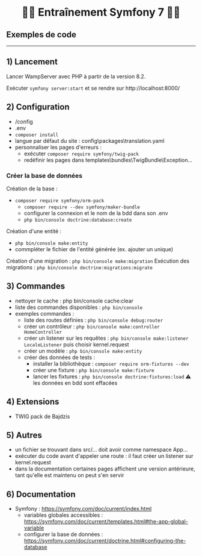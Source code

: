 # <h1 align="center">👨‍💻 Entraînement Symfony 7 👩‍💻</h1>

## Exemples de code

___

## 1) Lancement
Lancer WampServer avec PHP à partir de la version 8.2.    

Exécuter `symfony server:start` et se rendre sur http://localhost:8000/        

## 2) Configuration
- /config
- .env
- `composer install`
- langue par défaut du site : config\packages\translation.yaml
- personnaliser les pages d'erreurs : 
    - exécuter `composer require symfony/twig-pack`
    - redéfinir les pages dans templates\bundles\TwigBundle\Exception\...

### Créer la base de données 
Création de la base :
- `composer require symfony/orm-pack`
    - `composer require --dev symfony/maker-bundle`
    - configurer la connexion et le nom de la bdd dans son .env
    - `php bin/console doctrine:database:create`

Création d'une entité :
- `php bin/console make:entity`
- commpléter le fichier de l'entité générée (ex. ajouter un unique)

Création d'une migration : `php bin/console make:migration`
Exécution des migrations : `php bin/console doctrine:migrations:migrate`

## 3) Commandes
- nettoyer le cache : php bin/console cache:clear
- liste des commandes disponibles : `php bin/console`
- exemples commandes :
    - liste des routes définies : `php bin/console debug:router`
    - créer un contrôleur : `php bin/console make:controller HomeController`
    - créer un listener sur les requêtes : `php bin/console make:listener LocaleListener` puis choisir kernel.request
    - créer un modèle : `php bin/console make:entity`
    - créer des données de tests : 
        - installer la bibliothèque : `composer require orm-fixtures --dev`
        - créer une fixture : `php bin/console make:fixture`
        - lancer les fixtures : `php bin/console doctrine:fixtures:load` ⚠️ les données en bdd sont effacées

## 4) Extensions
- TWIG pack de Bajdzis

## 5) Autres
- un fichier se trouvant dans src/... doit avoir comme namespace App\...
- exécuter du code avant d'appeler une route : il faut créer un listener sur kernel.request
- dans la documentation certaines pages affichent une version antérieure, tant qu'elle est maintenu on peut s'en servir

## 6) Documentation
- Symfony : https://symfony.com/doc/current/index.html
    - variables globales accessibles : https://symfony.com/doc/current/templates.html#the-app-global-variable 
    - configurer la base de données : https://symfony.com/doc/current/doctrine.html#configuring-the-database